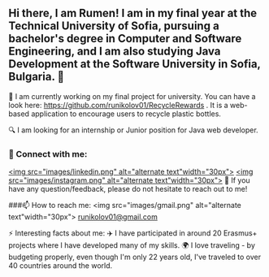 ## Hi there, I am Rumen! I am in my final year at the Technical University of Sofia, pursuing a bachelor's degree in Computer and Software Engineering, and I am also studying Java Development at the Software University in Sofia, Bulgaria. 👋

🔭 I am currently working on my final project for university. You can have a look here: https://github.com/runikolov01/RecycleRewards . It is a web-based application to encourage users to recycle plastic bottles.

🔍 I am looking for an internship or Junior position for Java web developer.



### 🤝 Connect with me:
<a href="https://www.linkedin.com/in/runikolov01/"><img src="images/linkedin.png" alt="alternate text"width="30px"></a>
<a href="https://www.instagram.com/r_nikolov1/"><img src="images/instagram.png" alt="alternate text"width="30px"></a>
💬 If you have any question/feedback, please do not hesitate to reach out to me!

 ###📫 How to reach me:
<img src="images/gmail.png" alt="alternate text"width="30px"></a> runikolov01@gmail.com

⚡ Interesting facts about me:
✈️ I have participated in around 20 Erasmus+ projects where I have developed many of my skills.
🌍 I love traveling - by budgeting properly, even though I'm only 22 years old, I've traveled to over 40 countries around the world.